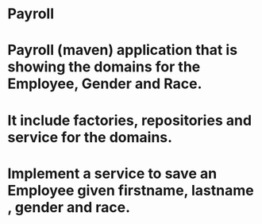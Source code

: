 # Payroll
# Payroll (maven) application that is showing the domains for the Employee, Gender and Race. 
# It include factories, repositories and service for the domains. 
# Implement a service to save an Employee given firstname, lastname , gender and race.
